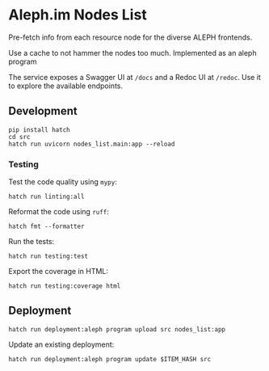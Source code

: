 # Aleph.im Nodes List

Pre-fetch info from each resource node for the diverse ALEPH frontends.

Use a cache to not hammer the nodes too much. Implemented as an aleph program

The service exposes a Swagger UI at `/docs` and a Redoc UI at `/redoc`.
Use it to explore the available endpoints.



## Development

```shell
pip install hatch
cd src
hatch run uvicorn nodes_list.main:app --reload
````

### Testing

Test the code quality using `mypy`:
```shell
hatch run linting:all
```

Reformat the code using `ruff`:
```shell
hatch fmt --formatter
```

Run the tests:
```shell
hatch run testing:test
```

Export the coverage in HTML:
```shell
hatch run testing:coverage html
```


## Deployment

```shell
hatch run deployment:aleph program upload src nodes_list:app
```

Update an existing deployment:

```shell
hatch run deployment:aleph program update $ITEM_HASH src
```